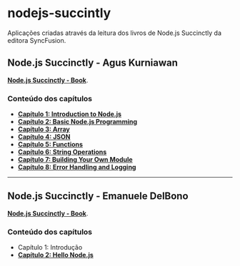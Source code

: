 # nodejs-succintly
Aplicações criadas através da leitura dos livros de Node.js Succinctly da editora SyncFusion.

## Node.js Succinctly - Agus Kurniawan
__[Node.js Succinctly - Book](http://pepa.holla.cz/wp-content/uploads/2016/01/Nodejs_Succinctly.pdf)__.
 
### Conteúdo dos capítulos
- __[Capítulo 1: Introduction to Node.js](agus/capitulo1)__
- __[Capítulo 2: Basic Node.js Programming](agus/capitulo2)__
- __[Capítulo 3: Array](agus/capitulo3)__
- __[Capítulo 4: JSON](agus/capitulo4)__
- __[Capítulo 5: Functions](agus/capitulo5)__
- __[Capítulo 6: String Operations](agus/capitulo6)__
- __[Capítulo 7: Building Your Own Module](agus/capitulo7)__
- __[Capítulo 8: Error Handling and Logging](agus/capitulo8)__

---

## Node.js Succinctly - Emanuele DelBono
__[Node.js Succinctly - Book](https://www.syncfusion.com/resources/techportal/details/ebooks/nodejs)__.

### Conteúdo dos capítulos
- Capítulo 1: Introdução
- __[Capítulo 2: Hello Node.js](emanuele/capitulo2)__
